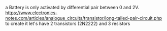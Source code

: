 a Battery is only activated by differential pair between 0 and 2V.
https://www.electronics-notes.com/articles/analogue_circuits/transistor/long-tailed-pair-circuit.php
to create it let's have 2 transistors (2N2222) and 3 resistors
